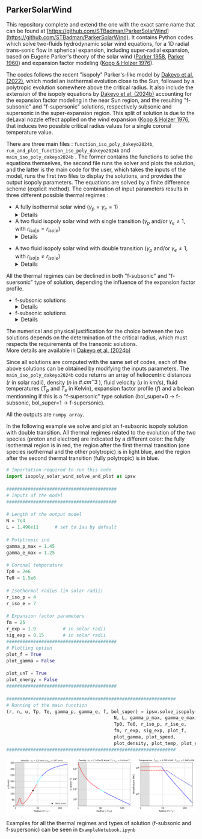 ## ParkerSolarWind

This repository complete and extend the one with the exact same name that can be found at [https://github.com/STBadman/ParkerSolarWind](https://github.com/STBadman/ParkerSolarWind). 
It contains Python codes which solve two-fluids hydrodynamic solar wind equations, for a 1D radial trans-sonic flow in spherical expansion, including super-radial expansion, based on Eugene Parker's theory of the solar wind ([Parker 1958](https://ui.adsabs.harvard.edu/abs/1958ApJ...128..664P/abstract), [Parker 1960](https://ui.adsabs.harvard.edu/abs/1960ApJ...132..821P/abstract)) and expansion factor modeling ([Kopp & Holzer 1976](https://ui.adsabs.harvard.edu/abs/1976SoPh...49...43K/abstract)).

The codes follows the recent "isopoly" Parker's-like model by [Dakeyo et al. (2022)](https://ui.adsabs.harvard.edu/abs/2022ApJ...940..130D/abstract), which model an isothermal evolution close to the Sun, followed by a polytropic evolution somewhere above the critical radius. It also include the extension of the isopoly equations by [Dakeyo et al. (2024b)](https://ui.adsabs.harvard.edu/abs/2022ApJ...940..130D/abstract) accounting for the expansion factor modeling in the near Sun region, and the resulting "f-subsonic" and "f-supersonic" solutions, respectively subsonic and supersonic in the super-expansion region. This split of solution is due to the deLaval nozzle effect applied on the wind expansion ([Kopp & Holzer 1976](https://ui.adsabs.harvard.edu/abs/1976SoPh...49...43K/abstract), that induces two possible critical radius values for a single coronal temperature value. 

There are three main files : `function_iso_poly_dakeyo2024b`, `run_and_plot_function_iso_poly_dakeyo2024b` and `main_iso_poly_dakeyo2024b` . The former contains the functions to solve the equations themselves, the second file runs the solver and plots the solution, and the latter is the main code for the user, which takes the inputs of the model, runs the first two files to display the solutions, and provides the output isopoly parameters. The equations are solved by a finite difference scheme (explicit method). 
The combination of input parameters results in three different possible thermal regimes :

* A fully isothermal solar wind ($\gamma_p =  \gamma_e = 1$) <details><p> - This follows [Parker 1958](https://ui.adsabs.harvard.edu/abs/1958ApJ...128..664P/abstract), in which the solar wind fluid is held at a fixed temperature. Mass flux conservation results in a negative density gradient and in turn an outwards directed pressure gradient force. For sufficiently hot $T_0$, this outwards force outcompetes gravitation, resulting in a trans-sonic solar wind flow out to infinity. While such a constant temperature is non-physical in the heliosphere, it is a reasonable first approximation to behavior in the solar corona where coronal heating operates (equivalent version also available at [https://github.com/STBadman/ParkerSolarWind](https://github.com/STBadman/ParkerSolarWind)).</p></details>
* A two fluid isopoly solar wind with single transition ($\gamma_p$ and/or $\gamma_e \neq 1$,  with  $r_{iso|p} = r_{iso|e}$) <details><p> - Here, the solar wind temperature is allowed to cool with heliocentric distance, as is observed to actually occur in the solar wind (e.g. [Dakeyo et al. (2022)](https://ui.adsabs.harvard.edu/abs/2022ApJ...940..130D/abstract). 
This consists of an initial isothermal evolution (isothermal layer) up to a boundary distance called the "isothermal radius" $r_{iso}$, which can be interpreted in a first approximation as the region to which the coronal heating extends (as an abstract physical process, i.e. not related to the actual size of the corona). In the present solution case, both protons and electrons share the same transition, i.e. $r_{iso} = r_{iso|p} = r_{iso|e}$. 
For $r \gt r_{iso}$, the solar wind is constrained to follow a polytropic evolution which is initialized by the outer boundary conditions of the isothermal region. Protons and electrons can follow differentiate polytropic evolution ($\gamma_p \neq \gamma_e$ is possible). 
For most combinations of physical conditions, the trans-sonic critical point is located within the isothermal region. As long as the isothermal boundary is at sufficiently high altitude that the solar wind stays super-sonic at the transition to polytropic behavior, the solution remains on the asymptotically accelerating solution branch and a reasonable solar wind solution is obtained. The unphysical discontinuity at the regime transition can be smoothed by considering slowly varying polytropic indexes at the transition between the two regions, but this feature is not addressed here and may require in-depth work. </details></p> 
* A two fluid isopoly solar wind with double transition ($\gamma_p$ and/or $\gamma_e \neq 1$,  with  $r_{iso|p} \neq r_{iso|e}$) <details><p> - This case is closely similar to the single transition solution, at the difference that protons and electrons do not share the same isothermal radius. </details></p>

All the thermal regimes can be declined in both "f-subsonic" and "f-suersonic" type of solution, depending the influence of the expansion factor profile. 
* f-subsonic solutions <details><p> -  The f-subsonic solutions are the more commonly used in solar wind modeling and space weather. They embed relatively slowly accelerating wind, and a critical radius location between 3 and 8 $r_\odot$ for coronal temperature of the order of 0.5 - 3 MK. For this type of solution, the influence of the expansion factor is to create a deceleration region within the super-expansion region. 
* f-subsonic solutions <details><p> - The f-supersonic solutions are known, but less used in the space weather community. They induce a rapidly accelerating solar wind solution with a critical radius very close to the Sun inside the super-expansion region, ranging between 1 and $\sim$ 3 $r_\odot$, for coronal temperatures of the order of 0.5 - 3 MK.  They also induce a deceleration region, but approximately from the end of the super-expansion region to $\sim$ 8 $r_\odot$.  </details></p>

The numerical and physical justification for the choice between the two solutions depends on the determination of the critical radius, which must respects the requirements of the transonic solutions.  
More details are available in [Dakeyo et al. (2024b)](https://ui.adsabs.harvard.edu/abs/2022ApJ...940..130D/abstract) 


Since all solutions are computed with the same set of codes, each of the above solutions can be obtained by modifying the inputs parameters. The `main_iso_poly_dakeyo2024b` code returns an array of heliocentric distances ($r$ in solar radii), density ($n$ in #.$cm^-3$ ), fluid velocity ($u$ in km/s), fluid temperatures ($T_p$ and $T_e$ in Kelvin), expansion factor profile ($f$) and a bolean mentionning if this is a "f-supersonic" type solution (bol_super=0 $\rightarrow$ f-subsonic, bol_super=1 $\rightarrow$ f-supersonic). 

All the outputs are `numpy array`. 

In the following example we solve and plot an f-subsonic isopoly solution with double transition. All thermal regimes related to the evolution of the two species (proton and electron) are indicated by a different color: the fully isothermal region is in red, the region after the first thermal transition (one species isothermal and the other polytropic) is in light blue, and the region after the second thermal transition (fully polytropic) is in blue. 

```python
# Importation required to run this code
import isopoly_solar_wind_solve_and_plot as ipsw

#########################################
# Inputs of the model 
#########################################

# Length of the output model
N = 7e4
L = 1.496e11      # set to 1au by default

# Polytropic ind
gamma_p_max = 1.45
gamma_e_max = 1.25

# Coronal temperature
Tp0 = 2e6
Te0 = 1.5e6

# Isothermal radius (in solar radii)
r_iso_p = 4 
r_iso_e = 7 

# Expansion factor parameters
fm = 25
r_exp = 1.9          # in solar radii
sig_exp = 0.15       # in solar radii
#########################################
# Plotting option 
plot_f = True
plot_gamma = False

plot_unT = True
plot_energy = False
#########################################

###############################################################
# Running of the main function
(r, n, u, Tp, Te, gamma_p, gamma_e, f, bol_super) = ipsw.solve_isopoly(
                                        N, L, gamma_p_max, gamma_e_max, 
                                        Tp0, Te0, r_iso_p, r_iso_e,
                                        fm, r_exp, sig_exp, plot_f, 
                                        plot_gamma, plot_speed, 
                                        plot_density, plot_temp, plot_energy)
###############################################################
```
![image](isopoly_example.png)

Examples for all the thermal regimes and types of solution (f-subsonic and f-supersonic) can be seen in `ExampleNotebook.ipynb`


